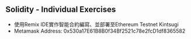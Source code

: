 <h2> Solidity - Individual Exercises </h2>

- 使用Remix IDE實作智能合約編寫、並部署至Ethereum Testnet Kintsugi<br>
- Metamask Address:  0x530a17E61B8B0f34Bf2521c78e2fcD1df8365582
